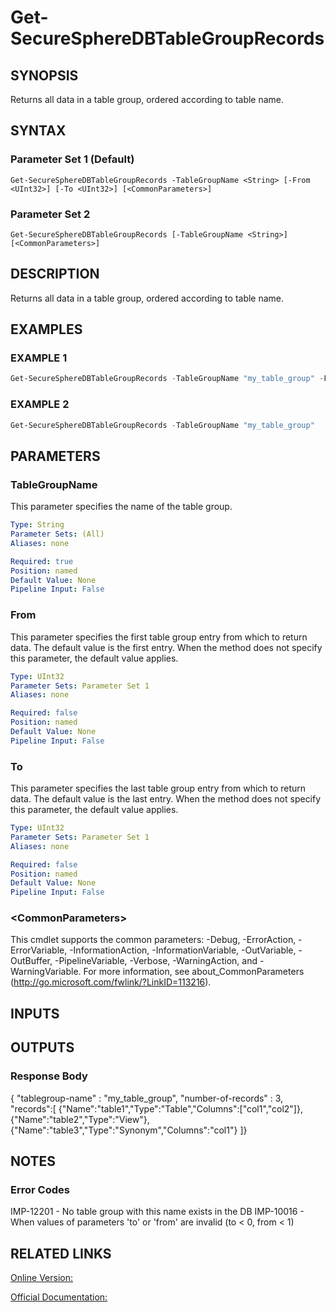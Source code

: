 ﻿# Get-SecureSphereDBTableGroupRecords

## SYNOPSIS
Returns all data in a table group, ordered according to table name.

## SYNTAX

### Parameter Set 1 (Default)
```
Get-SecureSphereDBTableGroupRecords -TableGroupName <String> [-From <UInt32>] [-To <UInt32>] [<CommonParameters>]
```

### Parameter Set 2
```
Get-SecureSphereDBTableGroupRecords [-TableGroupName <String>] [<CommonParameters>]
```

## DESCRIPTION
Returns all data in a table group, ordered according to table name.

## EXAMPLES

### EXAMPLE 1

```powershell
Get-SecureSphereDBTableGroupRecords -TableGroupName "my_table_group" -From 1 -To 3
```

### EXAMPLE 2

```powershell
Get-SecureSphereDBTableGroupRecords -TableGroupName "my_table_group"
```

## PARAMETERS

### TableGroupName
This parameter specifies the name of the table group.

```yaml
Type: String
Parameter Sets: (All)
Aliases: none

Required: true
Position: named
Default Value: None
Pipeline Input: False
```

### From
This parameter specifies the first table group entry from which to return data. The default value is the first entry. When the method does not specify this parameter, the default value applies.

```yaml
Type: UInt32
Parameter Sets: Parameter Set 1
Aliases: none

Required: false
Position: named
Default Value: None
Pipeline Input: False
```

### To
This parameter specifies the last table group entry from which to return data. The default value is the last entry. When the method does not specify this parameter, the default value applies.

```yaml
Type: UInt32
Parameter Sets: Parameter Set 1
Aliases: none

Required: false
Position: named
Default Value: None
Pipeline Input: False
```

### \<CommonParameters\>
This cmdlet supports the common parameters: -Debug, -ErrorAction, -ErrorVariable, -InformationAction, -InformationVariable, -OutVariable, -OutBuffer, -PipelineVariable, -Verbose, -WarningAction, and -WarningVariable. For more information, see about_CommonParameters (http://go.microsoft.com/fwlink/?LinkID=113216).

## INPUTS

## OUTPUTS

### Response Body
{
"tablegroup-name" : "my_table_group",
"number-of-records" : 3,
"records":[
{"Name":"table1","Type":"Table","Columns":["col1","col2"]},
{"Name":"table2","Type":"View"},
{"Name":"table3","Type":"Synonym","Columns":"col1"}
]}

## NOTES

### Error Codes
IMP-12201 - No table group with this name exists in the DB
IMP-10016 - When values of parameters 'to' or 'from' are invalid (to < 0, from < 1)

## RELATED LINKS

[Online Version:](https://github.com/akshinmustafayev/SecureSpherePS/tree/master/Documentation)

[Official Documentation:](https://docs.imperva.com/bundle/v13.6-api-reference-guide/page/66052.htm)



